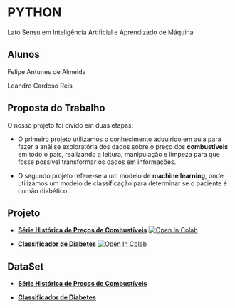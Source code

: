 # PYTHON
Lato Sensu em Inteligência Artificial e Aprendizado de Máquina

## Alunos
Felipe Antunes de Almeida

Leandro Cardoso Reis

## Proposta do Trabalho

O nosso projeto foi divido em duas etapas:

* O primeiro projeto utilizamos o conhecimento adquirido em aula para fazer a análise exploratória dos dados sobre o preço dos **combustíveis** em todo o país, realizando a leitura, manipulação e limpeza para que fosse possível transformar os dados em informações.

* O segundo projeto refere-se a um modelo de **machine learning**, onde utilizamos um modelo de classificação para determinar se o paciente  é ou não diabético.

## Projeto

* **[Série Histórica de Preços de Combustíveis](https://github.com/leandro-creis/IA-PYTHON/tree/main/PYTHON%20-%20Combust%C3%ADvel)** [![Open In Colab](https://colab.research.google.com/assets/colab-badge.svg)](https://colab.research.google.com/drive/138gt1NTiMM8Pq95RPVW2SR72NgQSFve-?authuser=1#scrollTo=IvU--6_c3Sp-)

* **[Classificador de Diabetes](https://github.com/leandro-creis/IA-PYTHON/tree/main/PYTHON%20-%20Diabete)** [![Open In Colab](https://colab.research.google.com/assets/colab-badge.svg)](https://colab.research.google.com/drive/13e_HPQhbWGy_-dv5EZpmSR6CV5RGdoOO?authuser=1)

## DataSet

* **[Série Histórica de Preços de Combustíveis](https://www.gov.br/anp/pt-br/centrais-de-conteudo/dados-abertos/arquivos/shpc/dsas/ca/ca-2021-02.csv)** 

* **[Classificador de Diabetes](https://drive.google.com/file/d/1Dnf6hJbwlJ-ojuPTXW0jmqW8ZfVuw0c7/view?usp=sharing)** 
